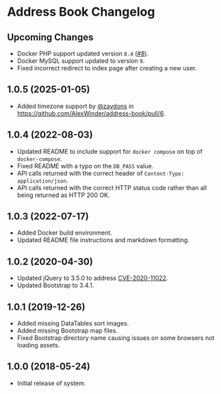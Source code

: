 # Address Book Changelog

## Upcoming Changes

- Docker PHP support updated version `8.4` ([#8](https://github.com/AlexWinder/address-book/issues/8)).
- Docker MySQL support updated to version `9`.
- Fixed incorrect redirect to index page after creating a new user.

## 1.0.5 (2025-01-05)

- Added timezone support by [@zaydons](https://github.com/zaydons) in https://github.com/AlexWinder/address-book/pull/6.

## 1.0.4 (2022-08-03)

- Updated README to include support for `docker compose` on top of `docker-compose`.
- Fixed README with a typo on the `DB_PASS` value.
- API calls returned with the correct header of `Content-Type: application/json`.
- API calls returned with the correct HTTP status code rather than all being returned as HTTP 200 OK.

## 1.0.3 (2022-07-17)

- Added Docker build environment.
- Updated README file instructions and markdown formatting.

## 1.0.2 (2020-04-30)

- Updated jQuery to 3.5.0 to address [CVE-2020-11022](https://github.com/advisories/GHSA-gxr4-xjj5-5px2).
- Updated Bootstrap to 3.4.1.

## 1.0.1 (2019-12-26)

- Added missing DataTables sort images.
- Added missing Bootstrap map files.
- Fixed Bootstrap directory name causing issues on some browsers not loading assets.

## 1.0.0 (2018-05-24)

- Initial release of system.
